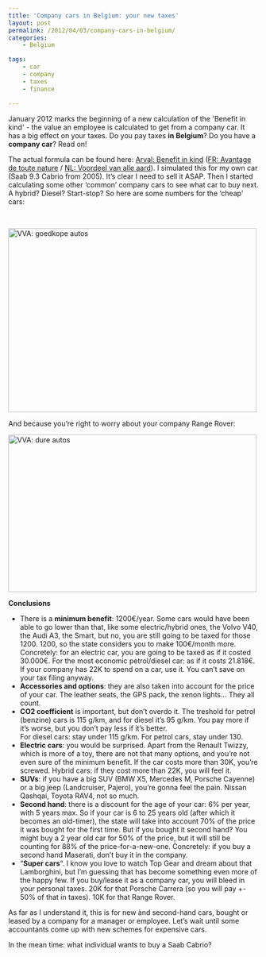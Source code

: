 ```yaml
---
title: 'Company cars in Belgium: your new taxes'
layout: post
permalink: /2012/04/03/company-cars-in-belgium/
categories:
    - Belgium

tags:
    - car
    - company
    - taxes
    - finance

---
```

January 2012 marks the beginning of a new calculation of the 'Benefit in kind' - the value an employee is calculated to get from a company car. It has a big effect on your taxes. Do you pay taxes **in Belgium**? Do you have a **company car**? Read on!

The actual formula can be found here: [Arval: Benefit in kind](http://www.arval.be/eng/lease/our-service-approach/tax-matter/benefit-in-kind.html) ([FR: Avantage de toute nature](http://www.arval.be/fre/location-longue-duree/nos-services/fiscalite/avantage-de-toute-nature.html) / [NL: Voordeel van alle aard](http://www.arval.be/dut/lease/dienstverlening/fiscaliteit/voordeel-alle-aard.html#Berekening_bestuurder)). I simulated this for my own car (Saab 9.3 Cabrio from 2005). It&#8217;s clear I need to sell it ASAP. Then I started calculating some other &#8216;common&#8217; company cars to see what car to buy next. A hybrid? Diesel? Start-stop? So here are some numbers for the &#8216;cheap&#8217; cars:

&nbsp;

<img  class="alignnone" title="VVA: goedkope autos" src="http://farm8.staticflickr.com/7101/7042250085_3a62529bdb.jpg" alt="VVA: goedkope autos" width="500" height="371" /> 

And because you&#8217;re right to worry about your company Range Rover:

<img  class="alignnone" title="VVA: dure autos" src="http://farm8.staticflickr.com/7274/7042250091_612150e840.jpg" alt="VVA: dure autos" width="500" height="317" /> 

**Conclusions**

  * There is a **minimum benefit**: 1200€/year. Some cars would have been able to go lower than that, like some electric/hybrid ones, the Volvo V40, the Audi A3, the Smart, but no, you are still going to be taxed for those 1200. 1200, so the state considers you to make 100€/month more.  
    Concretely: for an electric car, you are going to be taxed as if it costed 30.000€. For the most economic petrol/diesel car: as if it costs 21.818€. If your company has 22K to spend on a car, use it. You can&#8217;t save on your tax filing anyway.
  * **Accessories and options**: they are also taken into account for the price of your car. The leather seats, the GPS pack, the xenon lights&#8230; They all count.
  * **CO2 coefficient** is important, but don&#8217;t overdo it. The treshold for petrol (benzine) cars is 115 g/km, and for diesel it&#8217;s 95 g/km. You pay more if it&#8217;s worse, but you don&#8217;t pay less if it&#8217;s better.  
    For diesel cars: stay under 115 g/km. For petrol cars, stay under 130.
  * **Electric cars**: you would be surprised. Apart from the Renault Twizzy, which is more of a toy, there are not that many options, and you&#8217;re not even sure of the minimum benefit. If the car costs more than 30K, you&#8217;re screwed. Hybrid cars: if they cost more than 22K, you will feel it.
  * **SUVs**: if you have a big SUV (BMW X5, Mercedes M, Porsche Cayenne) or a big jeep (Landcruiser, Pajero), you&#8217;re gonna feel the pain. Nissan Qashqai, Toyota RAV4, not so much.
  * **Second hand**: there is a discount for the age of your car: 6% per year, with 5 years max. So if your car is 6 to 25 years old (after which it becomes an old-timer), the state will take into account 70% of the price it was bought for the first time. But if you bought it second hand? You might buy a 2 year old car for 50% of the price, but it will still be counting for 88% of the price-for-a-new-one. Concretely: if you buy a second hand Maserati, don&#8217;t buy it in the company.
  * &#8220;**Super cars**&#8220;. I know you love to watch Top Gear and dream about that Lamborghini, but I&#8217;m guessing that has become something even more of the happy few. If you buy/lease it as a company car, you will bleed in your personal taxes. 20K for that Porsche Carrera (so you will pay +- 50% of that in taxes). 10K for that Range Rover.

As far as I understand it, this is for new ànd second-hand cars, bought or leased by a company for a manager or employee. Let&#8217;s wait until some accountants come up with new schemes for expensive cars.

In the mean time: what individual wants to buy a Saab Cabrio?
